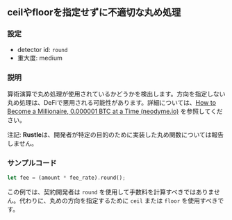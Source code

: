 
## ceilやfloorを指定せずに不適切な丸め処理

### 設定

* detector id: `round`
* 重大度: medium

### 説明

算術演算で丸め処理が使用されているかどうかを検出します。方向を指定しない丸め処理は、DeFiで悪用される可能性があります。詳細については、[How to Become a Millionaire, 0.000001 BTC at a Time (neodyme.io)](https://blog.neodyme.io/posts/lending_disclosure/) を参照してください。

注記: **Rustle**は、開発者が特定の目的のために実装した丸め関数については報告しません。

### サンプルコード

```rust
let fee = (amount * fee_rate).round();
```

この例では、契約開発者は `round` を使用して手数料を計算すべきではありません。代わりに、丸めの方向を指定するために `ceil` または `floor` を使用すべきです。
